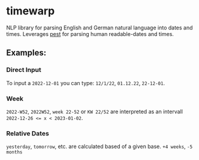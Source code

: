 # timewarp
NLP library for parsing English and German natural language into dates and times. 
Leverages [pest](https://pest.rs) for parsing human readable-dates and times.

## Examples:

### Direct Input

To input a `2022-12-01` you can type:  `12/1/22`, `01.12.22`, `22-12-01`.

### Week

`2022-W52`, `2022W52`, `week 22-52` or `KW 22/52` are interpreted as an 
intervall `2022-12-26 <= x < 2023-01-02`. 

### Relative Dates

`yesterday`, `tomorrow`, etc. are calculated based of a given base.
`+4 weeks`, `-5 months` 


